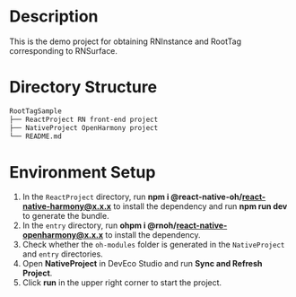 # Description
This is the demo project for obtaining RNInstance and RootTag corresponding to RNSurface.


# Directory Structure

```md
RootTagSample
├── ReactProject RN front-end project
├── NativeProject OpenHarmony project
└── README.md
```


# Environment Setup
1. In the `ReactProject` directory, run **npm i @react-native-oh/react-native-harmony@x.x.x** to install the dependency and run **npm run dev** to generate the bundle.
2. In the `entry` directory, run **ohpm i @rnoh/react-native-openharmony@x.x.x** to install the dependency.
3. Check whether the `oh-modules` folder is generated in the `NativeProject` and `entry` directories.
4. Open **NativeProject** in DevEco Studio and run **Sync and Refresh Project**.
5. Click **run** in the upper right corner to start the project.
